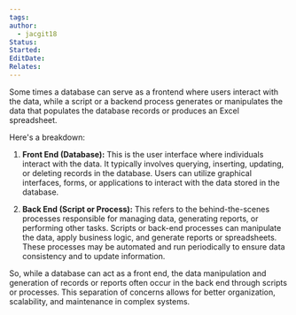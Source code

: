 ```yaml
---
tags: 
author:
  - jacgit18
Status: 
Started: 
EditDate: 
Relates:
---
```

Some times a database can serve as a frontend where users interact with the data, while a script or a backend process generates or manipulates the data that populates the database records or produces an Excel spreadsheet.

Here's a breakdown:

1. **Front End (Database):** This is the user interface where individuals interact with the data. It typically involves querying, inserting, updating, or deleting records in the database. Users can utilize graphical interfaces, forms, or applications to interact with the data stored in the database.

2. **Back End (Script or Process):** This refers to the behind-the-scenes processes responsible for managing data, generating reports, or performing other tasks. Scripts or back-end processes can manipulate the data, apply business logic, and generate reports or spreadsheets. These processes may be automated and run periodically to ensure data consistency and to update information.

So, while a database can act as a front end, the data manipulation and generation of records or reports often occur in the back end through scripts or processes. This separation of concerns allows for better organization, scalability, and maintenance in complex systems.

